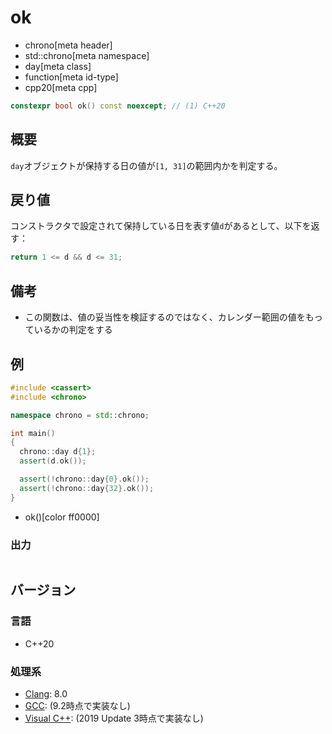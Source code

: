 # ok
* chrono[meta header]
* std::chrono[meta namespace]
* day[meta class]
* function[meta id-type]
* cpp20[meta cpp]

```cpp
constexpr bool ok() const noexcept; // (1) C++20
```

## 概要
`day`オブジェクトが保持する日の値が`[1, 31]`の範囲内かを判定する。


## 戻り値
コンストラクタで設定されて保持している日を表す値`d`があるとして、以下を返す：

```cpp
return 1 <= d && d <= 31;
```


## 備考
- この関数は、値の妥当性を検証するのではなく、カレンダー範囲の値をもっているかの判定をする


## 例
```cpp example
#include <cassert>
#include <chrono>

namespace chrono = std::chrono;

int main()
{
  chrono::day d{1};
  assert(d.ok());

  assert(!chrono::day{0}.ok());
  assert(!chrono::day{32}.ok());
}
```
* ok()[color ff0000]

### 出力
```
```

## バージョン
### 言語
- C++20

### 処理系
- [Clang](/implementation.md#clang): 8.0
- [GCC](/implementation.md#gcc): (9.2時点で実装なし)
- [Visual C++](/implementation.md#visual_cpp): (2019 Update 3時点で実装なし)
